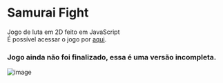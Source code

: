 # Samurai Fight

Jogo de luta em 2D feito em JavaScript<br>
É possível acessar o jogo por <a href="https://arthurfariapeixoto.github.io/Samurai_Fight_JS/">aqui</a>.

### Jogo ainda não foi finalizado, essa é uma versão incompleta.
![image](https://user-images.githubusercontent.com/62031286/207029702-80a2bc7b-1002-4d08-9f88-6d4d91d48b40.png)
